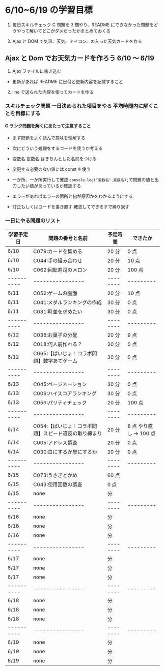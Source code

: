 # 6/10~6/19 の学習目標

1. 毎日スキルチェック C 問題を 3 問やり、README にできなかった問題をどうやって解いてどこがダメだったかまとめておくる

2. Ajax と DOM で気温、天気、アイコン、の入った天気カードを作る

## Ajax と Dom でお天気カードを作ろう 6/10 ～ 6/19

1. Ajax ファイルに書き込む

- 更新があれば README に日付と更新内容を記載すること

2. line で送られた内容を使ってカードを作る

### スキルチェック問題 一日決められた項目をやる 平均時間内に解くことを目標にする

#### C ランク問題を解くにあたって注意すること

- まず問題をよく読んで意味を理解する

- 次にどういう処理をするコードを使うか考える

- 変数名 定数名 はきちんとした名前をつける

- 変更する必要のない値には const を使う

- 一か所、一か所実行して確認 `console.log("変数名",変数名);`で問題の値と出力したい値があっているか確認する

- エラーがあればエラーの箇所と何が原因かをわかるようにする

- 訂正もしくはコードを書き直す 確認してできるまで繰り返す

### 一日にやる問題のリスト

| 学習予定日 | 問題の番号と名前                                      | 予定時間 | できたか               |
| ---------- | ----------------------------------------------------- | -------- | ---------------------- |
| 6/10       | C079:カードを集める                                   | 20 分    | 0 点                   |
| 6/10       | C044:手の組み合わせ                                   | 20 分    | 10 点                  |
| 6/10       | C062:回転寿司のメロン                                 | 20 分    | 100 点                 |
| ---------- | ----------------                                      | -------- | ---------              |
| 6/11       | C052:ゲームの画面                                     | 20 分    | 10 点                  |
| 6/11       | C041:メダルランキングの作成                           | 30 分    | 0 点                   |
| 6/11       | C031:時差を求めたい                                   | 30 分    | 0 点                   |
| ---------- | ----------------                                      | -------- | ---------              |
| 6/12       | C038:お菓子の分配                                     | 20 分    | 9 点                   |
| 6/12       | C018:何人前作れる？                                   | 20 分    | 0 点                   |
| 6/12       | C065:【ぱいじょ！コラボ問題】数字あてゲーム           | 30 分    | 0 点                   |
| ---------- | ----------------                                      | -------- | ---------              |
| 6/13       | C045:ページネーション                                 | 30 分    | 0 点                   |
| 6/13       | C006:ハイスコアランキング                             | 30 分    | 0 点                   |
| 6/13       | C059:パリティチェック                                 | 20 分    | 100 点                 |
| ---------- | ----------------                                      | -------- | ---------              |
| 6/14       | C054:【ぱいじょ！コラボ問題】スピード違反の取り締まり | 20 分    | 8 点 やり直し → 100 点 |
| 6/14       | C005:アドレス調査                                     | 20 分    | 0 点                   |
| 6/14       | C030:白にするか黒にするか                             | 20 分    | 0 点                   |
| ---------- | ----------------                                      | -------- | ---------              |
| 6/15       | C073:うさぎとかめ                                     | 60 点    |                        |
| 6/15       | C043:使用回数の調査                                   | 0 点     |                        |
| 6/15       | none                                                  | 分       |                        |
| ---------- | ----------------                                      | -------- | ---------              |
| 6/16       | none                                                  | 分       |                        |
| 6/16       | none                                                  | 分       |                        |
| 6/16       | none                                                  | 分       |                        |
| ---------- | ----------------                                      | -------- | ---------              |
| 6/17       | none                                                  | 分       |                        |
| 6/17       | none                                                  | 分       |                        |
| 6/17       | none                                                  | 分       |                        |
| ---------- | ----------------                                      | -------- | ---------              |
| 6/18       | none                                                  | 分       |                        |
| 6/18       | none                                                  | 分       |                        |
| 6/18       | none                                                  | 分       |                        |
| ---------- | ----------------                                      | -------- | ---------              |
| 6/19       | none                                                  | 分       |                        |
| 6/19       | none                                                  | 分       |                        |
| 6/19       | none                                                  | 分       |                        |

